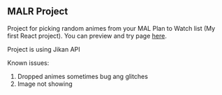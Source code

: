 ## MALR Project

Project for picking random animes from your MAL Plan to Watch list (My first React project).
You can preview and try page [here](https://mal-random.netlify.app/).

Project is using Jikan API

Known issues:
1. Dropped animes sometimes bug ang glitches
2. Image not showing

